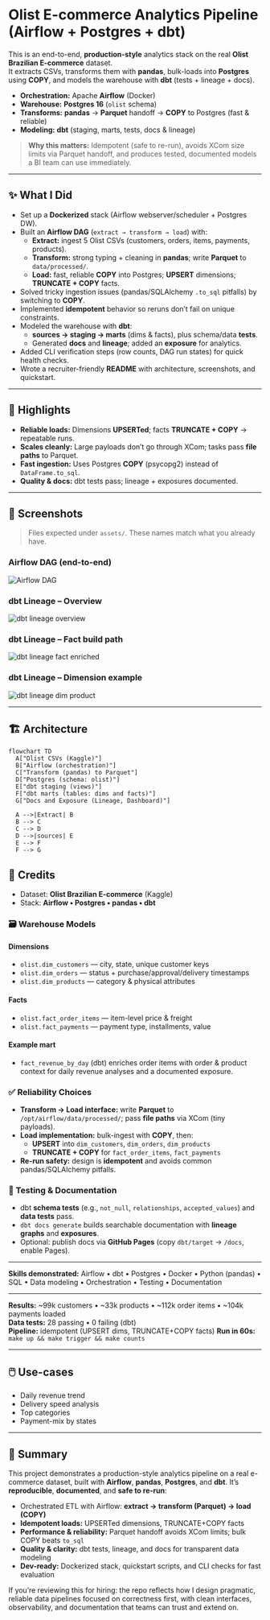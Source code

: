 # Olist E-commerce Analytics Pipeline (Airflow + Postgres + dbt)

This is an end-to-end, **production-style** analytics stack on the real **Olist Brazilian E-commerce** dataset.  
It extracts CSVs, transforms them with **pandas**, bulk-loads into **Postgres** using **COPY**, and models the warehouse with **dbt** (tests + lineage + docs).

- **Orchestration:** Apache **Airflow** (Docker)
- **Warehouse:** **Postgres 16** (`olist` schema)
- **Transforms:** **pandas** → **Parquet** handoff → **COPY** to Postgres (fast & reliable)
- **Modeling:** **dbt** (staging, marts, tests, docs & lineage)

> **Why this matters:** Idempotent (safe to re-run), avoids XCom size limits via Parquet handoff, and produces tested, documented models a BI team can use immediately.

---

## ✨ What I Did

- Set up a **Dockerized** stack (Airflow webserver/scheduler + Postgres DW).
- Built an **Airflow DAG** (`extract → transform → load`) with:
  - **Extract:** ingest 5 Olist CSVs (customers, orders, items, payments, products).
  - **Transform:** strong typing + cleaning in **pandas**; write **Parquet** to `data/processed/`.
  - **Load:** fast, reliable **COPY** into Postgres; **UPSERT** dimensions; **TRUNCATE + COPY** facts.
- Solved tricky ingestion issues (pandas/SQLAlchemy `.to_sql` pitfalls) by switching to **COPY**.
- Implemented **idempotent** behavior so reruns don’t fail on unique constraints.
- Modeled the warehouse with **dbt**:
  - **sources → staging → marts** (dims & facts), plus schema/data **tests**.
  - Generated **docs** and **lineage**; added an **exposure** for analytics.
- Added CLI verification steps (row counts, DAG run states) for quick health checks.
- Wrote a recruiter-friendly **README** with architecture, screenshots, and quickstart.

---

## 🔎 Highlights

- **Reliable loads:** Dimensions **UPSERTed**; facts **TRUNCATE + COPY** → repeatable runs.
- **Scales cleanly:** Large payloads don’t go through XCom; tasks pass **file paths** to Parquet.
- **Fast ingestion:** Uses Postgres **COPY** (psycopg2) instead of `DataFrame.to_sql`.
- **Quality & docs:** dbt tests pass; lineage + exposures documented.

---

## 📸 Screenshots

> Files expected under `assets/`. These names match what you already have.

### Airflow DAG (end-to-end)
![Airflow DAG](assets/airflow_dag.jpeg)

### dbt Lineage – Overview
![dbt lineage overview](assets/dbt_lineage_overview.jpeg)

### dbt Lineage – Fact build path
![dbt lineage fact enriched](assets/dbt_lineage_fact_enriched.jpeg)

### dbt Lineage – Dimension example
![dbt lineage dim product](assets/dbt_lineage_dim_product.jpeg)

---

## 🏗️ Architecture

```mermaid
flowchart TD
  A["Olist CSVs (Kaggle)"]
  B["Airflow (orchestration)"]
  C["Transform (pandas) to Parquet"]
  D["Postgres (schema: olist)"]
  E["dbt staging (views)"]
  F["dbt marts (tables: dims and facts)"]
  G["Docs and Exposure (Lineage, Dashboard)"]

  A -->|Extract| B
  B --> C
  C --> D
  D -->|sources| E
  E --> F
  F --> G
```

## 🙌 Credits

- Dataset: **Olist Brazilian E-commerce** (Kaggle)  
- Stack: **Airflow • Postgres • pandas • dbt**

### 🗃️ Warehouse Models

#### Dimensions
- `olist.dim_customers` — city, state, unique customer keys  
- `olist.dim_orders` — status + purchase/approval/delivery timestamps  
- `olist.dim_products` — category & physical attributes  

#### Facts
- `olist.fact_order_items` — item-level price & freight  
- `olist.fact_payments` — payment type, installments, value  

#### Example mart
- `fact_revenue_by_day` (dbt) enriches order items with order & product context for daily revenue analyses and a documented exposure.

### ✅ Reliability Choices
- **Transform → Load interface:** write **Parquet** to `/opt/airflow/data/processed/`; pass **file paths** via XCom (tiny payloads).
- **Load implementation:** bulk-ingest with **COPY**, then:
  - **UPSERT** into `dim_customers`, `dim_orders`, `dim_products`
  - **TRUNCATE + COPY** for `fact_order_items`, `fact_payments`
- **Re-run safety:** design is **idempotent** and avoids common pandas/SQLAlchemy pitfalls.

### 🧪 Testing & Documentation
- dbt **schema tests** (e.g., `not_null`, `relationships`, `accepted_values`) and **data tests** pass.
- `dbt docs generate` builds searchable documentation with **lineage graphs** and **exposures**.
- Optional: publish docs via **GitHub Pages** (copy `dbt/target` → `/docs`, enable Pages).

---

**Skills demonstrated:** Airflow • dbt • Postgres • Docker • Python (pandas) • SQL • Data modeling • Orchestration • Testing • Documentation

---

**Results:** ~99k customers • ~33k products • ~112k order items • ~104k payments loaded  
**Data tests:** 28 passing • 0 failing (dbt)  
**Pipeline:** idempotent (UPSERT dims, TRUNCATE+COPY facts)
**Run in 60s:** `make up && make trigger && make counts`

---

## 🖱️ Use-cases
- Daily revenue trend 
- Delivery speed analysis 
- Top categories 
- Payment-mix by states

---

## 🏁 Summary

This project demonstrates a production-style analytics pipeline on a real e-commerce dataset, built with **Airflow**, **pandas**, **Postgres**, and **dbt**. It’s **reproducible**, **documented**, and **safe to re-run**:

- Orchestrated ETL with Airflow: **extract → transform (Parquet) → load (COPY)**
- **Idempotent loads:** UPSERTed dimensions, TRUNCATE+COPY facts
- **Performance & reliability:** Parquet handoff avoids XCom limits; bulk COPY beats `to_sql`
- **Quality & clarity:** dbt tests, lineage, and docs for transparent data modeling
- **Dev-ready:** Dockerized stack, quickstart scripts, and CLI checks for fast evaluation

If you’re reviewing this for hiring: the repo reflects how I design pragmatic, reliable data pipelines focused on correctness first, with clean interfaces, observability, and documentation that teams can trust and extend on.
